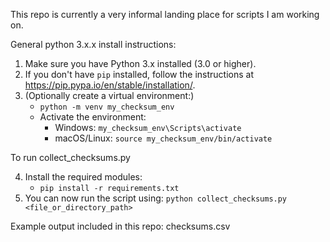 This repo is currently a very informal landing place for scripts I am working on. 

General python 3.x.x install instructions:

1. Make sure you have Python 3.x installed (3.0 or higher).
2. If you don't have `pip` installed, follow the instructions at <https://pip.pypa.io/en/stable/installation/>.
3. (Optionally create a virtual environment:)
   * `python -m venv my_checksum_env`
   * Activate the environment:
     * Windows: `my_checksum_env\Scripts\activate`
     * macOS/Linux: `source my_checksum_env/bin/activate`

To run collect_checksums.py

4. Install the required modules:
   * `pip install -r requirements.txt`
5. You can now run the script using: `python collect_checksums.py <file_or_directory_path>`

Example output included in this repo: checksums.csv